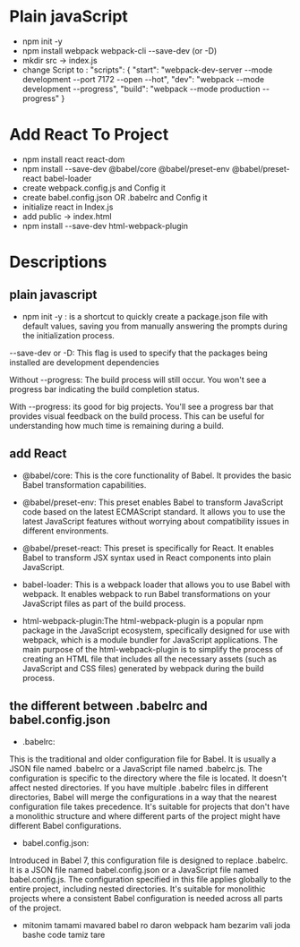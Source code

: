 # Plain javaScript

* npm init -y
* npm install webpack webpack-cli --save-dev (or -D) 
* mkdir src -> index.js
* change Script to :
 "scripts": {
    "start": "webpack-dev-server --mode development --port 7172 --open --hot",
    "dev": "webpack --mode development --progress",
    "build": "webpack --mode production --progress"
  }

# Add React To Project
* npm install react react-dom
* npm install --save-dev @babel/core @babel/preset-env @babel/preset-react babel-loader 
* create webpack.config.js and Config it
* create babel.config.json OR .babelrc and Config it
* initialize react in Index.js
* add public -> index.html
* npm install --save-dev html-webpack-plugin 


# Descriptions

## plain javascript
 * npm init -y :  is a shortcut to quickly create a package.json file with default values, saving you from manually answering the prompts during the initialization process.

--save-dev or -D: This flag is used to specify that the packages being installed are development dependencies

Without --progress:
The build process will still occur.
You won't see a progress bar indicating the build completion status.

With --progress:
its good for big projects.
You'll see a progress bar that provides visual feedback on the build process.
This can be useful for understanding how much time is remaining during a build.

## add React
* @babel/core: This is the core functionality of Babel. It provides the basic Babel transformation capabilities.

* @babel/preset-env: This preset enables Babel to transform JavaScript code based on the latest ECMAScript standard. It allows you to use the latest JavaScript features without worrying about compatibility issues in different environments.

* @babel/preset-react: This preset is specifically for React. It enables Babel to transform JSX syntax used in React components into plain JavaScript.

* babel-loader: This is a webpack loader that allows you to use Babel with webpack. It enables webpack to run Babel transformations on your JavaScript files as part of the build process.

* html-webpack-plugin:The html-webpack-plugin is a popular npm package in the JavaScript ecosystem, specifically designed for use with webpack, which is a module bundler for JavaScript applications. The main purpose of the html-webpack-plugin is to simplify the process of creating an HTML file that includes all the necessary assets (such as JavaScript and CSS files) generated by webpack during the build process. 

## the different between .babelrc and babel.config.json

* .babelrc:

This is the traditional and older configuration file for Babel.
It is usually a JSON file named .babelrc or a JavaScript file named .babelrc.js.
The configuration is specific to the directory where the file is located. It doesn't affect nested directories.
If you have multiple .babelrc files in different directories, Babel will merge the configurations in a way that the nearest configuration file takes precedence.
It's suitable for projects that don't have a monolithic structure and where different parts of the project might have different Babel configurations.

* babel.config.json:

Introduced in Babel 7, this configuration file is designed to replace .babelrc.
It is a JSON file named babel.config.json or a JavaScript file named babel.config.js.
The configuration specified in this file applies globally to the entire project, including nested directories.
It's suitable for monolithic projects where a consistent Babel configuration is needed across all parts of the project.

* mitonim tamami mavared babel ro daron webpack ham bezarim vali joda bashe code tamiz tare